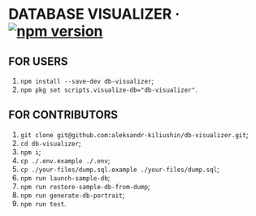 # DATABASE VISUALIZER &middot; [![npm version](https://img.shields.io/npm/v/db-visualizer)](https://www.npmjs.com/package/db-visualizer)

## FOR USERS

1. `npm install --save-dev db-visualizer`;
2. `npm pkg set scripts.visualize-db="db-visualizer"`.

## FOR CONTRIBUTORS

1. `git clone git@github.com:aleksandr-kiliushin/db-visualizer.git`;
2. `cd db-visualizer`;
3. `npm i`;
4. `cp ./.env.example ./.env`;
5. `cp ./your-files/dump.sql.example ./your-files/dump.sql`;
6. `npm run launch-sample-db`;
7. `npm run restore-sample-db-from-dump`;
8. `npm run generate-db-portrait`;
9. `npm run test`.
